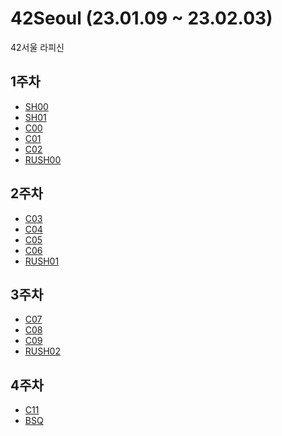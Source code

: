 # 42Seoul (23.01.09 ~ 23.02.03)
42서울 라피신

## 1주차
  - [SH00]()
  - [SH01]()
  - [C00]()
  - [C01]()
  - [C02]()
  - [RUSH00]()
## 2주차
  - [C03]()
  - [C04]()
  - [C05]()
  - [C06]()
  - [RUSH01]()
## 3주차
  - [C07]()
  - [C08]()
  - [C09]()
  - [RUSH02]()
## 4주차
  - [C11]()
  - [BSQ]()

